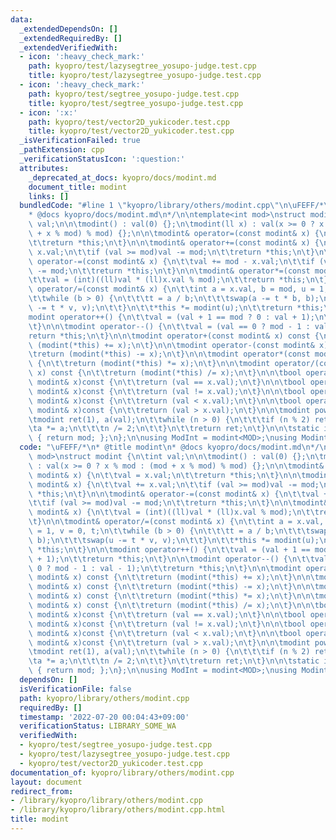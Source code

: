 ```yaml
---
data:
  _extendedDependsOn: []
  _extendedRequiredBy: []
  _extendedVerifiedWith:
  - icon: ':heavy_check_mark:'
    path: kyopro/test/lazysegtree_yosupo-judge.test.cpp
    title: kyopro/test/lazysegtree_yosupo-judge.test.cpp
  - icon: ':heavy_check_mark:'
    path: kyopro/test/segtree_yosupo-judge.test.cpp
    title: kyopro/test/segtree_yosupo-judge.test.cpp
  - icon: ':x:'
    path: kyopro/test/vector2D_yukicoder.test.cpp
    title: kyopro/test/vector2D_yukicoder.test.cpp
  _isVerificationFailed: true
  _pathExtension: cpp
  _verificationStatusIcon: ':question:'
  attributes:
    _deprecated_at_docs: kyopro/docs/modint.md
    document_title: modint
    links: []
  bundledCode: "#line 1 \"kyopro/library/others/modint.cpp\"\n\uFEFF/*\n* @title modint\n\
    * @docs kyopro/docs/modint.md\n*/\n\ntemplate<int mod>\nstruct modint {\n\tint\
    \ val;\n\n\tmodint() : val(0) {};\n\tmodint(ll x) : val(x >= 0 ? x % mod : (mod\
    \ + x % mod) % mod) {};\n\n\tmodint& operator=(const modint& x) {\n\t\tval = x.val;\n\
    \t\treturn *this;\n\t}\n\n\tmodint& operator+=(const modint& x) {\n\t\tval +=\
    \ x.val;\n\t\tif (val >= mod)val -= mod;\n\t\treturn *this;\n\t}\n\n\tmodint&\
    \ operator-=(const modint& x) {\n\t\tval += mod - x.val;\n\t\tif (val >= mod)val\
    \ -= mod;\n\t\treturn *this;\n\t}\n\n\tmodint& operator*=(const modint& x) {\n\
    \t\tval = (int)((ll)val * (ll)x.val % mod);\n\t\treturn *this;\n\t}\n\n\tmodint&\
    \ operator/=(const modint& x) {\n\t\tint a = x.val, b = mod, u = 1, v = 0, t;\n\
    \t\twhile (b > 0) {\n\t\t\tt = a / b;\n\t\t\tswap(a -= t * b, b);\n\t\t\tswap(u\
    \ -= t * v, v);\n\t\t}\n\t\t*this *= modint(u);\n\t\treturn *this;\n\t}\n\n\t\
    modint operator++() {\n\t\tval = (val + 1 == mod ? 0 : val + 1);\n\t\treturn *this;\n\
    \t}\n\n\tmodint operator--() {\n\t\tval = (val == 0 ? mod - 1 : val - 1);\n\t\t\
    return *this;\n\t}\n\n\tmodint operator+(const modint& x) const {\n\t\treturn\
    \ (modint(*this) += x);\n\t}\n\n\tmodint operator-(const modint& x) const {\n\t\
    \treturn (modint(*this) -= x);\n\t}\n\n\tmodint operator*(const modint& x) const\
    \ {\n\t\treturn (modint(*this) *= x);\n\t}\n\n\tmodint operator/(const modint&\
    \ x) const {\n\t\treturn (modint(*this) /= x);\n\t}\n\n\tbool operator==(const\
    \ modint& x)const {\n\t\treturn (val == x.val);\n\t}\n\n\tbool operator!=(const\
    \ modint& x)const {\n\t\treturn (val != x.val);\n\t}\n\n\tbool operator<(const\
    \ modint& x)const {\n\t\treturn (val < x.val);\n\t}\n\n\tbool operator>(const\
    \ modint& x)const {\n\t\treturn (val > x.val);\n\t}\n\n\tmodint pow(ll n) {\n\t\
    \tmodint ret(1), a(val);\n\t\twhile (n > 0) {\n\t\t\tif (n % 2) ret *= a;\n\t\t\
    \ta *= a;\n\t\t\tn /= 2;\n\t\t}\n\t\treturn ret;\n\t}\n\n\tstatic int getmod()\
    \ { return mod; };\n};\n\nusing ModInt = modint<MOD>;\nusing Modint = modint<mod>;\n"
  code: "\uFEFF/*\n* @title modint\n* @docs kyopro/docs/modint.md\n*/\n\ntemplate<int\
    \ mod>\nstruct modint {\n\tint val;\n\n\tmodint() : val(0) {};\n\tmodint(ll x)\
    \ : val(x >= 0 ? x % mod : (mod + x % mod) % mod) {};\n\n\tmodint& operator=(const\
    \ modint& x) {\n\t\tval = x.val;\n\t\treturn *this;\n\t}\n\n\tmodint& operator+=(const\
    \ modint& x) {\n\t\tval += x.val;\n\t\tif (val >= mod)val -= mod;\n\t\treturn\
    \ *this;\n\t}\n\n\tmodint& operator-=(const modint& x) {\n\t\tval += mod - x.val;\n\
    \t\tif (val >= mod)val -= mod;\n\t\treturn *this;\n\t}\n\n\tmodint& operator*=(const\
    \ modint& x) {\n\t\tval = (int)((ll)val * (ll)x.val % mod);\n\t\treturn *this;\n\
    \t}\n\n\tmodint& operator/=(const modint& x) {\n\t\tint a = x.val, b = mod, u\
    \ = 1, v = 0, t;\n\t\twhile (b > 0) {\n\t\t\tt = a / b;\n\t\t\tswap(a -= t * b,\
    \ b);\n\t\t\tswap(u -= t * v, v);\n\t\t}\n\t\t*this *= modint(u);\n\t\treturn\
    \ *this;\n\t}\n\n\tmodint operator++() {\n\t\tval = (val + 1 == mod ? 0 : val\
    \ + 1);\n\t\treturn *this;\n\t}\n\n\tmodint operator--() {\n\t\tval = (val ==\
    \ 0 ? mod - 1 : val - 1);\n\t\treturn *this;\n\t}\n\n\tmodint operator+(const\
    \ modint& x) const {\n\t\treturn (modint(*this) += x);\n\t}\n\n\tmodint operator-(const\
    \ modint& x) const {\n\t\treturn (modint(*this) -= x);\n\t}\n\n\tmodint operator*(const\
    \ modint& x) const {\n\t\treturn (modint(*this) *= x);\n\t}\n\n\tmodint operator/(const\
    \ modint& x) const {\n\t\treturn (modint(*this) /= x);\n\t}\n\n\tbool operator==(const\
    \ modint& x)const {\n\t\treturn (val == x.val);\n\t}\n\n\tbool operator!=(const\
    \ modint& x)const {\n\t\treturn (val != x.val);\n\t}\n\n\tbool operator<(const\
    \ modint& x)const {\n\t\treturn (val < x.val);\n\t}\n\n\tbool operator>(const\
    \ modint& x)const {\n\t\treturn (val > x.val);\n\t}\n\n\tmodint pow(ll n) {\n\t\
    \tmodint ret(1), a(val);\n\t\twhile (n > 0) {\n\t\t\tif (n % 2) ret *= a;\n\t\t\
    \ta *= a;\n\t\t\tn /= 2;\n\t\t}\n\t\treturn ret;\n\t}\n\n\tstatic int getmod()\
    \ { return mod; };\n};\n\nusing ModInt = modint<MOD>;\nusing Modint = modint<mod>;\n"
  dependsOn: []
  isVerificationFile: false
  path: kyopro/library/others/modint.cpp
  requiredBy: []
  timestamp: '2022-07-20 00:04:43+09:00'
  verificationStatus: LIBRARY_SOME_WA
  verifiedWith:
  - kyopro/test/segtree_yosupo-judge.test.cpp
  - kyopro/test/lazysegtree_yosupo-judge.test.cpp
  - kyopro/test/vector2D_yukicoder.test.cpp
documentation_of: kyopro/library/others/modint.cpp
layout: document
redirect_from:
- /library/kyopro/library/others/modint.cpp
- /library/kyopro/library/others/modint.cpp.html
title: modint
---
```

﻿
